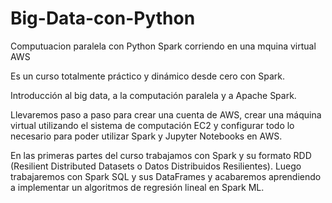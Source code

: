 # Big-Data-con-Python
Computuacion paralela con Python Spark corriendo en una mquina virtual AWS

Es un curso totalmente práctico y dinámico  desde cero con Spark.

Introducción al big data, a la computación paralela y a Apache Spark.

Llevaremos paso a paso para crear una cuenta de AWS, crear una máquina virtual utilizando el sistema de computación EC2 y configurar todo lo necesario para poder utilizar Spark y Jupyter Notebooks en AWS.

En las primeras partes del curso trabajamos con Spark y su formato RDD (Resilient Distributed Datasets o Datos Distribuidos Resilientes). Luego trabajaremos con Spark SQL y sus DataFrames y acabaremos aprendiendo a implementar un algoritmos de regresión lineal en Spark ML.

